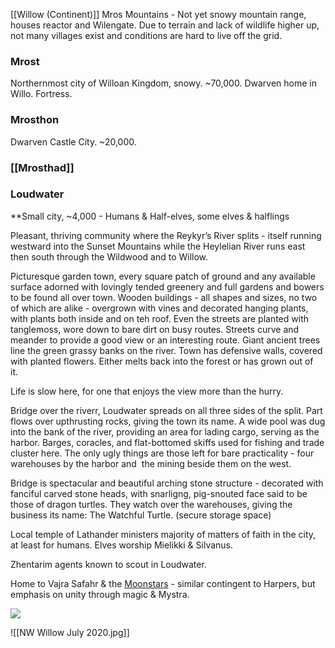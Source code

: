 [[Willow (Continent)]]
Mros Mountains - Not yet snowy mountain range, houses reactor and Wilengate. Due to terrain and lack of wildlife higher up, not many villages exist and conditions are hard to live off the grid. 
### Mrost 
Northernmost city of Willoan Kingdom, snowy. ~70,000. Dwarven home in Willo. Fortress. 
### Mrosthon
Dwarven Castle City. ~20,000.
### [[Mrosthad]]

### Loudwater
**Small city, ~4,000 - Humans & Half-elves, some elves & halflings

Pleasant, thriving community where the Reykyr’s River splits - itself running westward into the Sunset Mountains while the Heylelian River runs east then south through the Wildwood and to Willow.

Picturesque garden town, every square patch of ground and any available surface adorned with lovingly tended greenery and full gardens and bowers to be found all over town. Wooden buildings - all shapes and sizes, no two of which are alike - overgrown with vines and decorated hanging plants, with plants both inside and on teh roof. Even the streets are planted with tanglemoss, wore down to bare dirt on busy routes. Streets curve and meander to provide a good view or an interesting route. Giant ancient trees line the green grassy banks on the river. Town has defensive walls, covered with planted flowers. Either melts back into the forest or has grown out of it. 

Life is slow here, for one that enjoys the view more than the hurry.

Bridge over the riverr, Loudwater spreads on all three sides of the split. Part flows over upthrusting rocks, giving the town its name. A wide pool was dug into the bank of the river, providing an area for lading cargo, serving as the harbor. Barges, coracles, and flat-bottomed skiffs used for fishing and trade cluster here. The only ugly things are those left for bare practicality - four warehouses by the harbor and  the mining beside them on the west.

Bridge is spectacular and beautiful arching stone structure - decorated with fanciful carved stone heads, with snarligng, pig-snouted face said to be those of dragon turtles. They watch over the warehouses, giving the business its name: The Watchful Turtle. (secure storage space)

Local temple of Lathander ministers majority of matters of faith in the city, at least for humans. Elves worship Mielikki & Silvanus. 

Zhentarim agents known to scout in Loudwater.

Home to Vajra Safahr & the [Moonstars](https://forgottenrealms.fandom.com/wiki/Moonstars) - similar contingent to Harpers, but emphasis on unity through magic & Mystra.

**![](https://lh7-us.googleusercontent.com/LSdTiWUFAEG9wE_mt1XZ280gVsslOjfMQ8nKCsFOcaz2I_gQnugZ1m8vBj0fgESERpd78oargdPJpvI8dt7OOAenf-r7o-RX8sXHQLY_CNkVHJZ0MYyRDoqLF4MAZeHO6N1r5KUkSKfxq26PeeRWcw)**

![[NW Willow July 2020.jpg]]